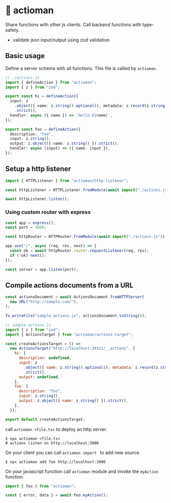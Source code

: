 # 🏹 actioman

Share functions with other js clients. Call backend functions with type-safety.

- validate json input/output using zod validation

## Basic usage

Define a server schema with all functions. This file is called by `actioman`.

```ts
// ./actions.js
import { defineAction } from "actioman";
import { z } from "zod";

export const hi = defineAction({
  input: z
    .object({ name: z.string().optional(), metadata: z.record(z.string()) })
    .strict(),
  handler: async ({ name }) => `Hello ${name}`,
});

export const foo = defineAction({
  description: "foo",
  input: z.string(),
  output: z.object({ name: z.string() }).strict(),
  handler: async (input) => ({ name: input }),
});
```

## Setup a http listener

```ts
import { HTTPListener } from "actioman/http-listener";

const httpListener = HTTPListener.fromModule(await import("./actions.js"));

await httpListener.listen();
```

### Using custom router with express

```ts
const app = express();
const port = 3000;

const httpRouter = HTTPRouter.fromModule(await import("./actions.js"));

app.use("/", async (req, res, next) => {
  const ok = await httpRouter.router.requestListener(req, res);
  if (!ok) next();
});

const server = app.listen(port);
```

## Compile actions documents from a URL

```ts
const actionsDocument = await ActionsDocument.fromHTTPServer(
  new URL("http://sample.com/"),
);

fs.writeFile("sample-actions.js", actionsDocument.toString());
```

```js
// sample-actions.js
import { z } from "zod";
import { ActionsTarget } from "actioman/actions-target";

const createActionsTarget = () =>
  new ActionsTarget("http://localhost:30321/__actions", {
    hi: {
      description: undefined,
      input: z
        .object({ name: z.string().optional(), metadata: z.record(z.string()) })
        .strict(),
      output: undefined,
    },
    foo: {
      description: "foo",
      input: z.string(),
      output: z.object({ name: z.string() }).strict(),
    },
  });

export default createActionsTarget;
```

call `actioman <file.ts>` to deploy an http server.

```shell
$ npx actioman <file.ts>
# actions listen on http://localhost:3000
```

On your client you can call `actioman import ` to add new source.

```shell
$ npx actioman add foo http://localhost:3000
```

On your javascript function call `actioman` module and invoke the `myAction` function.

```ts
import { foo } from "actioman";

const { error, data } = await foo.myAction();
```
